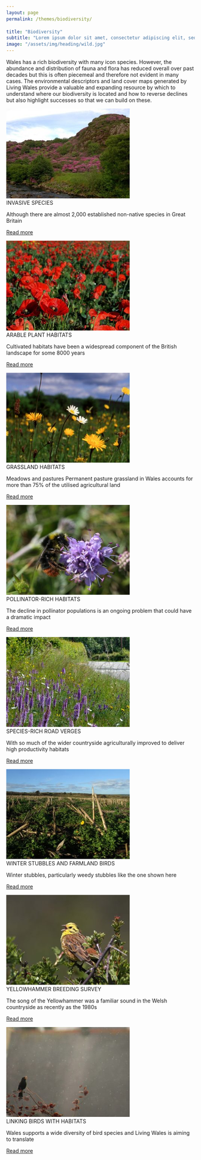 ```yaml
---
layout: page
permalink: /themes/biodiversity/

title: "Biodiversity"
subtitle: "Lorem ipsum dolor sit amet, consectetur adipiscing elit, sed do eiusmod tempor incididunt ut labore et dolore magna"
image: "/assets/img/heading/wild.jpg"
---
```


<!-- country-subpage-blog-start -->
<div class="container mt-80 mb-80 future-landscapes-main">
    <div class="row">
        <div class="col-12 col-sm-12 col-md-10 offset-md-1 mb-80">
            <p>Wales has a rich biodiversity with many icon species. However, the abundance and distribution of fauna and flora has reduced overall over past decades but this is often piecemeal and therefore not evident in many cases. The environmental descriptors and land cover maps generated by Living Wales provide a valuable and expanding resource by which to understand where our biodiversity is located and how to reverse declines but also highlight successes so that we can build on these.</p>
        </div>
    </div>
    <div class="row">
        <div class="col-12 col-sm-6 col-md-4">
            <a href="#"><img src="/assets/img/invasive-species.jpg" alt="img"></a>
            <div class="future-dsc">
                <div class="future-dsc-title">INVASIVE SPECIES</div>
                <p>Although there are almost 2,000 established non-native species in Great Britain</p>
                <p class="pt-2"><a href="#" class="learn-more-link">Read more</a></p>
            </div>
        </div>
        <div class="col-12 col-sm-6 col-md-4">
            <a href="#"><img src="/assets/img/plant-habitats.jpg" alt="img"></a>
            <div class="future-dsc">
                <div class="future-dsc-title">ARABLE PLANT HABITATS</div>
                <p>Cultivated habitats have been a widespread component of the British landscape for some 8000 years</p>
                <p class="pt-2"><a href="#" class="learn-more-link">Read more</a></p>
            </div>
        </div>
        <div class="col-12 col-sm-6 col-md-4">
            <a href="#"><img src="/assets/img/grassland-habitats.jpg" alt="img"></a>
            <div class="future-dsc">
                <div class="future-dsc-title">GRASSLAND HABITATS</div>
                <p>Meadows and pastures Permanent pasture grassland in Wales accounts for more than 75% of the utilised agricultural land</p>
                <p class="pt-2"><a href="#" class="learn-more-link">Read more</a></p>
            </div>
        </div>
        <div class="col-12 col-sm-6 col-md-4">
            <a href="#"><img src="/assets/img/polli-habitats.jpg" alt="img"></a>
            <div class="future-dsc">
                <div class="future-dsc-title">POLLINATOR-RICH HABITATS</div>
                <p>The decline in pollinator populations is an ongoing problem that could have a dramatic impact</p>
                <p class="pt-2"><a href="#" class="learn-more-link">Read more</a></p>
            </div>
        </div>
        <div class="col-12 col-sm-6 col-md-4">
            <a href="#"><img src="/assets/img/road-verges.jpg" alt="img"></a>
            <div class="future-dsc">
                <div class="future-dsc-title">SPECIES-RICH ROAD VERGES</div>
                <p>With so much of the wider countryside agriculturally improved to deliver high productivity habitats</p>
                <p class="pt-2"><a href="#" class="learn-more-link">Read more</a></p>
            </div>
        </div>
        <div class="col-12 col-sm-6 col-md-4">
            <a href="#"><img src="/assets/img/stubble-farmland-birds.jpg" alt="img"></a>
            <div class="future-dsc">
                <div class="future-dsc-title">WINTER STUBBLES AND FARMLAND BIRDS</div>
                <p>Winter stubbles, particularly weedy stubbles like the one shown here</p>
                <p class="pt-2"><a href="#" class="learn-more-link">Read more</a></p>
            </div>
        </div>
        <div class="col-12 col-sm-6 col-md-4">
            <a href="#"><img src="/assets/img/yellowhammer-breeding.jpg" alt="img"></a>
            <div class="future-dsc">
                <div class="future-dsc-title">YELLOWHAMMER BREEDING SURVEY</div>
                <p>The song of the Yellowhammer was a familiar sound in the Welsh countryside as recently as the 1980s</p>
                <p class="pt-2"><a href="#" class="learn-more-link">Read more</a></p>
            </div>
        </div>
        <div class="col-12 col-sm-6 col-md-4">
            <a href="#"><img src="/assets/img/birds-with-habitats.jpg" alt="img"></a>
            <div class="future-dsc">
                <div class="future-dsc-title">LINKING BIRDS WITH HABITATS</div>
                <p>Wales supports a wide diversity of bird species and Living Wales is aiming to translate</p>
                <p class="pt-2"><a href="#" class="learn-more-link">Read more</a></p>
            </div>
        </div>
    </div>
</div>
<!-- country-subpage-blog-end -->